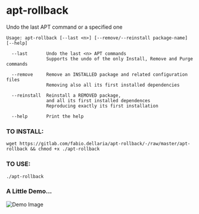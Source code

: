 # apt-rollback

Undo the last APT command or a specified one


    Usage: apt-rollback [--last <n>] [--remove/--reinstall package-name] [--help]

      --last       Undo the last <n> APT commands
                   Supports the undo of the only Install, Remove and Purge commands
    
      --remove     Remove an INSTALLED package and related configuration files
                   Removing also all its first installed dependencies

      --reinstall  Reinstall a REMOVED package,
                   and all its first installed dependences
                   Reproducing exactly its first installation

      --help       Print the help

### TO INSTALL:

    wget https://gitlab.com/fabio.dellaria/apt-rollback/-/raw/master/apt-rollback && chmod +x ./apt-rollback

### TO USE:

    ./apt-rollback

### A Little Demo...

![Demo Image](https://gitlab.com/fabio.dellaria/apt-rollback/-/raw/master/apt-rollback.gif)
